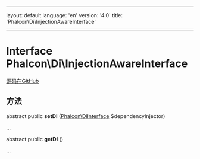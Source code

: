* * *

layout: default language: 'en' version: '4.0' title: 'Phalcon\Di\InjectionAwareInterface'

* * *

# Interface **Phalcon\Di\InjectionAwareInterface**

<a href="https://github.com/phalcon/cphalcon/tree/v3.4.0/phalcon/di/injectionawareinterface.zep" class="btn btn-default btn-sm">源码在GitHub</a>

## 方法

abstract public **setDI** ([Phalcon\DiInterface](/3.4/en/api/Phalcon_DiInterface) $dependencyInjector)

...

abstract public **getDI** ()

...